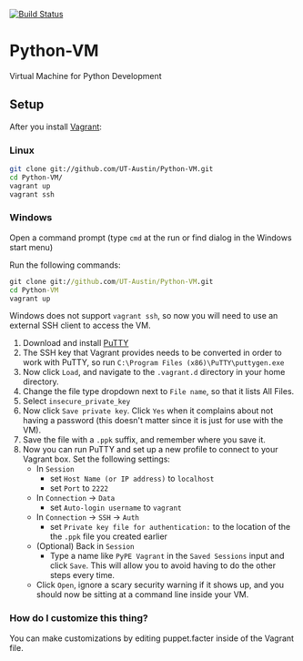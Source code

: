 [![Build Status](https://api.travis-ci.org/UT-Austin/Python-VM.png)](https://travis-ci.org/UT-Austin/Python-VM)

# Python-VM #

Virtual Machine for Python Development


## Setup ##

After you install [Vagrant][]:

### Linux ###
```bash
git clone git://github.com/UT-Austin/Python-VM.git
cd Python-VM/
vagrant up
vagrant ssh
```

### Windows ###
Open a command prompt (type `cmd` at the run or find dialog in the Windows
start menu)

Run the following commands:
```cmd
git clone git://github.com/UT-Austin/Python-VM.git
cd Python-VM
vagrant up
```

Windows does not support `vagrant ssh`, so now you will need to use
an external SSH client to access the VM.

1.  Download and install [PuTTY][]
1.  The SSH key that Vagrant provides needs to be converted in order to work
    with PuTTY, so run `C:\Program Files (x86)\PuTTY\puttygen.exe`
1.  Now click `Load`, and navigate to the `.vagrant.d` directory in your home
    directory.
1.  Change the file type dropdown next to `File name`, so that it lists All
    Files.
1.  Select `insecure_private_key`
1.  Now click `Save private key`. Click `Yes` when it complains about not having
    a password (this doesn't matter since it is just for use with the VM).
1.  Save the file with a `.ppk` suffix, and remember where you save it.
1.  Now you can run PuTTY and set up a new profile to connect to your Vagrant
    box. Set the following settings:
    *   In `Session`
        *   set `Host Name (or IP address)` to `localhost`
        *   set `Port` to `2222`
    *   In `Connection` -> `Data`
        *   set `Auto-login username` to `vagrant`
    *   In `Connection` -> `SSH` -> `Auth`
        *   set `Private key file for authentication:` to the location of the
            the `.ppk` file you created earlier
    *   (Optional) Back in `Session`
        *   Type a name like `PyPE Vagrant` in the `Saved Sessions` input
            and click `Save`. This will allow you to avoid having to do the
            other steps every time.
    *   Click `Open`, ignore a scary security warning if it shows up, and you
        should now be sitting at a command line inside your VM.

### How do I customize this thing? ###
You can make customizations by editing puppet.facter inside of the Vagrant file.

[Vagrant]: http://vagrantup.com
[PuTTY]: http://www.chiark.greenend.org.uk/~sgtatham/putty/
